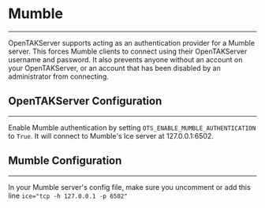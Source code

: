 # Mumble

***

OpenTAKServer supports acting as an authentication provider for a Mumble server. This forces Mumble clients to connect
using their OpenTAKServer username and password. It also prevents anyone without an account on your OpenTAKServer, 
or an account that has been disabled by an administrator from connecting.

## OpenTAKServer Configuration

***

Enable Mumble authentication by setting `OTS_ENABLE_MUMBLE_AUTHENTICATION` to `True`. It will connect to Mumble's Ice server
at 127.0.0.1:6502.

## Mumble Configuration

***

In your Mumble server's config file, make sure you uncomment or add this line `ice="tcp -h 127.0.0.1 -p 6502"`